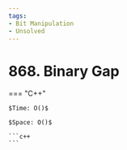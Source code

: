 ```yaml
---
tags:
- Bit Manipulation
- Unsolved
---
```



# 868. Binary Gap

=== "C++"

    $Time: O()$

    $Space: O()$

    ```c++
    ```